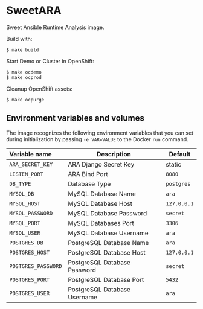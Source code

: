 # SweetARA

Sweet Ansible Runtime Analysis image.

Build with:
```
$ make build
```

Start Demo or Cluster in OpenShift:

```
$ make ocdemo
$ make ocprod
```

Cleanup OpenShift assets:

```
$ make ocpurge
```

Environment variables and volumes
----------------------------------

The image recognizes the following environment variables that you can set during
initialization by passing `-e VAR=VALUE` to the Docker `run` command.

|    Variable name      |    Description                | Default       |
| :-------------------- | ----------------------------- | ------------- |
|  `ARA_SECRET_KEY`     | ARA Django Secret Key         | static        |
|  `LISTEN_PORT`        | ARA Bind Port                 | `8080`        |
|  `DB_TYPE`            | Database Type                 | `postgres`    |
|  `MYSQL_DB`           | MySQL Database Name           | `ara`         |
|  `MYSQL_HOST`         | MySQL Database Host           | `127.0.0.1`   |
|  `MYSQL_PASSWORD`     | MySQL Database Password       | `secret`      |
|  `MYSQL_PORT`         | MySQL Databases Port          | `3306`        |
|  `MYSQL_USER`         | MySQL Database Username       | `ara`         |
|  `POSTGRES_DB`        | PostgreSQL Database Name      | `ara`         |
|  `POSTGRES_HOST`      | PostgreSQL Database Host      | `127.0.0.1`   |
|  `POSTGRES_PASSWORD`  | PostgreSQL Database Password  | `secret`      |
|  `POSTGRES_PORT`      | PostgreSQL Database Port      | `5432`        |
|  `POSTGRES_USER`      | PostgreSQL Database Username  | `ara`         |
